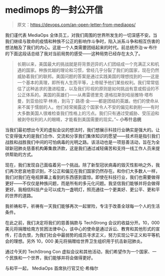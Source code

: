 # medimops 的一封公开信

> 原文：<https://devops.com/an-open-letter-from-mediaops/>

我们谨代表 MediaOps 全体员工，对我们周围的世界所发生的一切深感不安。当我们继续与致命的疫情和种族不公正的影响作斗争时，陷入派系斗争和相互伤害的想法触及了我们的内心。这是一个人类需要团结起来的时代。前总统乔治·w·布什的下面这段话总结了我对当前局势的感受——这种局势已经存在太久了。

> 长期以来，美国最大的挑战就是将背景迥异的人们团结成一个充满正义和机遇的国家。种族优越的理论和习惯，曾经几乎分裂了我们的国家，现在仍然威胁着我们的联邦。美国问题的答案是通过实践美国的理想找到的——这是一个基本的真理，即所有人生而平等，上帝赋予他们某些权利。我们常常低估了这种追求的激进程度，以及我们珍视的原则是如何挑战有意或假设的不公正体系的。美国的英雄们——从弗雷德里克·道格拉斯到哈丽雅特·塔布曼，到亚伯拉罕·林肯，到马丁·路德·金——都是团结的英雄。他们的使命从来不属于懦弱的人。他们经常揭露这个国家令人不安的偏见和剥削——有时大多数美国人很难检查我们性格上的污点。我们只有通过受威胁、受压迫和被剥夺权利的人的眼睛，才能看到美国需要的现实。”~ **小布什总统**

当我们最初想出今天的虚拟会议的想法时，我们想展示科技行业确实是强大的。让它变得强大的是我们合作、交流和分享我们集体知识的愿望——技术将是指引我们战胜和战胜我们中间的可怕病毒的光明之路。该活动也是一项慈善活动，旨在为全球新冠肺炎慈善机构筹集救济款，这是我们通过减轻痛苦和支持一线工作人员来提供帮助的方式。

现在，我们发现自己面临着另一个挑战。除了新型冠状病毒的毁灭性影响之外，我们再次悲哀地意识到，不公正和偏见在我们国家仍然存在。和你们大多数人一样，我们对我们在电视屏幕上看到的东西感到震惊。即使在科技行业，我们也需要做得更好——不仅仅是种族问题，而是所有的多元化问题。我坚信我们能够并将会做得更好。我相信科技产业可以成为一盏明灯，照亮通往一个更美好、更公平、更和平的世界的道路。

我祈祷和平，祈祷有一天我们能够再次一起冒险，专注于改善全球每一个人的生活条件。

在此之前，我们决定将我们的慈善捐款与 TechStrong 会议的收益分开。10，000 美元将捐赠给南方贫困法律中心，该中心的使命是通过诉讼、教育和其他形式的宣传，打击仇恨，为我们社会中最弱势的成员寻求正义，努力实现公平正义和平等机会的理想。另外 10，000 美元将捐赠给世界卫生组织用于抗击新冠肺炎。

通过今天的 TechStrong Con 虚拟会议和其他活动，我们希望作为一个国家、一个民族和一个世界，我们能够并将会做得更好。

与和平一起，
MediaOps 首席执行官艾伦·希梅尔